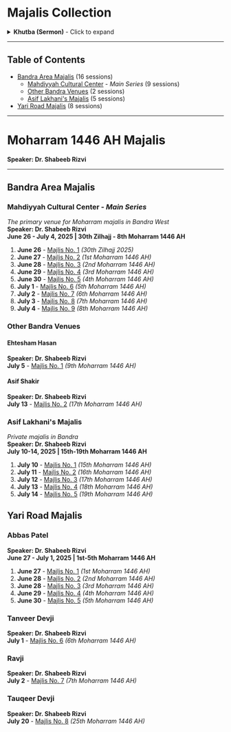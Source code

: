 # Majalis Collection

<details>
<summary><strong>Khutba (Sermon)</strong> - Click to expand</summary>

**رحم الله من قرأ الفاتحة.**  
*(May Allah have mercy on whoever recites Al-Fatiha.)*

**بسم الله الرحمن الرحيم.**  
*(In the name of Allah, the Most Gracious, the Most Merciful.)*

**اعوذ بالله السميع العليم من الشيطان الرجيم**  
*(I seek refuge with Allah, the All-Hearing, the All-Knowing, from the accursed Satan.)*

**بسم الله الرحمن الرحيم**  
*(In the name of Allah, the Most Gracious, the Most Merciful.)*

**لا حول ولا قوة الا بالله العلي العظيم**  
*(There is no power and no strength except with Allah, the Most High, the Most Great.)*

**حسبنا الله ونعم الوكيل نعم المولى ونعم النصير**  
*(Allah is sufficient for us, and He is the best Disposer of affairs. What an excellent Protector and what an excellent Helper.)*

**الحمد لله رب العالمين**  
*(All praise is due to Allah, Lord of the worlds.)*

**والعاقبة لاهل التقوى واليقين**  
*(And the good outcome is for the people of piety and certainty.)*

**والصلاة والسلام على اشرف الانبياء والمرسلين**  
*(And peace and blessings be upon the noblest of prophets and messengers,)*

**حبيب اله العالمين**  
*(the beloved of the God of all worlds,)*

Abul Qasim Muhammad (peace be upon him and his holy family).

**اللهم صل على محمد وآل محمد وعجل فرجهم**  
*(O Allah, bless Muhammad and the family of Muhammad and hasten their relief.)*

**صلى الله عليه واله المعصومين**  
*(May Allah's blessings be upon him and his infallible family,)*

**الذين اذهب الله عنهم الرجس وطهرهم تطهيرا**  
*(those from whom Allah removed all impurity and purified them with a thorough purification.)*

**اللهم صل على محمد وآل محمد وعجل فرجهم**  
*(O Allah, bless Muhammad and the family of Muhammad and hasten their relief.)*

**سيما بقية الله في الارضين**  
*(especially the remnant of Allah on earth,)*

**امام زماننا**  
*(our Imam of our time,)*

**وولي امرنا**  
*(our guardian,)*

**وصاحبنا**  
*(our companion,)*

**ومولانا**  
*(our master,)*

**وحبيبنا**  
*(our beloved,)*

**وطبيبنا**  
*(our healer,)*

**وانيسنا**  
*(our intimate friend,)*

**ومونسنا**  
*(our comforter,)*

**الكف الحصين وغياث المضطر المستكين**  
*(the strong fortress and the succor of the distressed and needy.)*

**روحي وارواح العالمين له الفدا**  
*(May my soul and the souls of all worlds be sacrificed for him.)*

</details>

---

## Table of Contents

- [Bandra Area Majalis](#bandra-area-majalis) (16 sessions)
  - [Mahdiyyah Cultural Center](#mahdiyyah-cultural-center) - *Main Series* (9 sessions)
  - [Other Bandra Venues](#other-bandra-venues) (2 sessions)  
  - [Asif Lakhani's Majalis](#asif-lakhanis-majalis) (5 sessions)
- [Yari Road Majalis](#yari-road-majalis) (8 sessions)

---

# Moharram 1446 AH Majalis

**Speaker: Dr. Shabeeb Rizvi**

---
## Bandra Area Majalis

### Mahdiyyah Cultural Center - *Main Series* 
*The primary venue for Moharram majalis in Bandra West*  
**Speaker: Dr. Shabeeb Rizvi**  
**June 26 - July 4, 2025 | 30th Zilhajj - 8th Moharram 1446 AH**

1. **June 26** - [Majlis No. 1](2025/2025-06-26_Mahdiyyah_Majlis01_DrShabeebRizvi) *(30th Zilhajj 2025)*
2. **June 27** - [Majlis No. 2](2025/2025-06-27_Mahdiyyah_Majlis02_DrShabeebRizvi) *(1st Moharram 1446 AH)*
3. **June 28** - [Majlis No. 3](2025/2025-06-28_Mahdiyyah_Majlis03_DrShabeebRizvi) *(2nd Moharram 1446 AH)*
4. **June 29** - [Majlis No. 4](2025/2025-06-29_Mahdiyyah_Majlis04_DrShabeebRizvi) *(3rd Moharram 1446 AH)*
5. **June 30** - [Majlis No. 5](2025/2025-06-30_Mahdiyyah_Majlis05_DrShabeebRizvi) *(4th Moharram 1446 AH)*
6. **July 1** - [Majlis No. 6](2025/2025-07-01_Mahdiyyah_Majlis06_DrShabeebRizvi) *(5th Moharram 1446 AH)*
7. **July 2** - [Majlis No. 7](2025/2025-07-02_Mahdiyyah_Majlis07_DrShabeebRizvi) *(6th Moharram 1446 AH)*
8. **July 3** - [Majlis No. 8](2025/2025-07-03_Mahdiyyah_Majlis08_DrShabeebRizvi) *(7th Moharram 1446 AH)*
9. **July 4** - [Majlis No. 9](2025/2025-07-04_Mahdiyyah_Majlis09_DrShabeebRizvi) *(8th Moharram 1446 AH)*

### Other Bandra Venues

#### Ehtesham Hasan
**Speaker: Dr. Shabeeb Rizvi**  
**July 5** - [Majlis No. 1](2025/2025-07-05_Bandra_EhteshamHasan_DrShabeebRizvi) *(9th Moharram 1446 AH)*

#### Asif Shakir  
**Speaker: Dr. Shabeeb Rizvi**  
**July 13** - [Majlis No. 2](2025/2025-07-13_Bandra_AsifShakir_DrShabeebRizvi) *(17th Moharram 1446 AH)*

### Asif Lakhani's Majalis
*Private majalis in Bandra*  
**Speaker: Dr. Shabeeb Rizvi**  
**July 10-14, 2025 | 15th-19th Moharram 1446 AH**

1. **July 10** - [Majlis No. 1](2025/2025-07-10_Bandra_AsifLakhani_Majlis01_DrShabeebRizvi) *(15th Moharram 1446 AH)*
2. **July 11** - [Majlis No. 2](2025/2025-07-11_Bandra_AsifLakhani_Majlis02_DrShabeebRizvi) *(16th Moharram 1446 AH)*
3. **July 12** - [Majlis No. 3](2025/2025-07-12_Bandra_AsifLakhani_Majlis03_DrShabeebRizvi) *(17th Moharram 1446 AH)*
4. **July 13** - [Majlis No. 4](2025/2025-07-13_Bandra_AsifLakhani_Majlis04_DrShabeebRizvi) *(18th Moharram 1446 AH)*
5. **July 14** - [Majlis No. 5](2025/2025-07-14_Bandra_AsifLakhani_Majlis05_DrShabeebRizvi) *(19th Moharram 1446 AH)*

## Yari Road Majalis

### Abbas Patel
**Speaker: Dr. Shabeeb Rizvi**  
**June 27 - July 1, 2025 | 1st-5th Moharram 1446 AH**

1. **June 27** - [Majlis No. 1](2025/2025-06-27_YariRoad_Majlis01_AbbasPatel_DrShabeebRizvi) *(1st Moharram 1446 AH)*
2. **June 28** - [Majlis No. 2](2025/2025-06-28_YariRoad_Majlis02_AbbasPatel_DrShabeebRizvi) *(2nd Moharram 1446 AH)*
3. **June 28** - [Majlis No. 3](2025/2025-06-28_YariRoad_Majlis03_AbbasPatel_DrShabeebRizvi) *(3rd Moharram 1446 AH)*
4. **June 29** - [Majlis No. 4](2025/2025-06-29_YariRoad_Majlis04_AbbasPatel_DrShabeebRizvi) *(4th Moharram 1446 AH)*
5. **June 30** - [Majlis No. 5](2025/2025-06-30_YariRoad_Majlis05_AbbasPatel_DrShabeebRizvi) *(5th Moharram 1446 AH)*

### Tanveer Devji
**Speaker: Dr. Shabeeb Rizvi**  
**July 1** - [Majlis No. 6](2025/2025-07-01_YariRoad_Majlis06_TanveerDevji_DrShabeebRizvi) *(6th Moharram 1446 AH)*

### Ravji
**Speaker: Dr. Shabeeb Rizvi**  
**July 2** - [Majlis No. 7](2025/2025-07-02_YariRoad_Majlis07_Ravji_DrShabeebRizvi) *(7th Moharram 1446 AH)*

### Tauqeer Devji
**Speaker: Dr. Shabeeb Rizvi**  
**July 20** - [Majlis No. 8](2025/2025-07-20_YariRoad_Majlis08_TauqeerDevji_DrShabeebRizvi) *(25th Moharram 1446 AH)*

